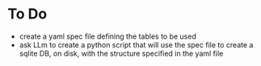 # To Do

- create a yaml spec file defining the tables to be used
- ask LLm to create a python script that will use the spec file to create a sqlite DB, on disk, with the structure specified in the yaml file
